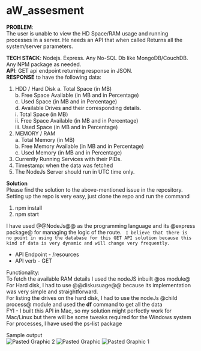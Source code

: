 # aW_assesment
**PROBLEM**:<br>
The user is unable to view the HD Space/RAM usage and running processes in a server. He needs an API that when called Returns all the system/server parameters.

**TECH STACK**: Nodejs. Express. Any No-SQL Db like MongoDB/CouchDB. Any NPM package as needed.<br>
**API**: GET api endpoint returning response in JSON.<br>
**RESPONSE** to have the following data:<br>
1. HDD / Hard Disk
      a. Total Space (in MB)<br>
      b. Free Space Available (in MB and in Percentage)<br>
      c. Used Space (in MB and in Percentage)<br>
      d. Available Drives and their corresponding details.<br>
        i. Total Space (in MB)<br>
        ii. Free Space Available (in MB and in Percentage)<br>
        iii. Used Space (in MB and in Percentage)<br>
2. MEMORY / RAM<br>
      a. Total Memory (in MB)<br>
      b. Free Memory Available (in MB and in Percentage)<br>
      c. Used Memory (in MB and in Percentage)<br>
3. Currently Running Services with their PIDs.<br>
4. Timestamp: when the data was fetched<br>
5. The NodeJs Server should run in UTC time only.<br>

**Solution**<br>
Please find the solution to the above-mentioned issue in the repository.<br>
Setting up the repo is very easy, just clone the repo and run the command <br>

1. npm install
2. npm start

I have used @@NodeJs@@ as the programming language and its @express package@ for managing the logic of the route. 
``` I believe that there is no point in using the database for this GET API solution because this kind of data is very dynamic and will change very frequently.```
+ API Endpoint - /resources
+ API verb - GET

Functionality: <br>
To fetch the available RAM details I used the nodeJS inbuilt @os module@<br>
For Hard disk, I had to use @@diskusuage@@ because its implementation was very simple and straightforward.<br>
For listing the drives on the hard disk, I had to use the nodeJs @child process@ module and used the **df** command to get all the data <br>
FYI - I built this API in Mac, so my solution might perfectly work for Mac/Linux but there will be some tweaks required for the Windows system 
For processes, I have used the ps-list package

Sample output <br>
![Pasted Graphic 2](https://github.com/SharmaPrakhar25/aW_assesment/assets/23356457/43551c76-fcdd-4406-9a78-6e383cdf8a04)
![Pasted Graphic](https://github.com/SharmaPrakhar25/aW_assesment/assets/23356457/505973c2-9278-455d-9552-9d624b1076f2)
![Pasted Graphic 1](https://github.com/SharmaPrakhar25/aW_assesment/assets/23356457/7869dba3-f9b3-41d4-b31c-4f379462575f)

